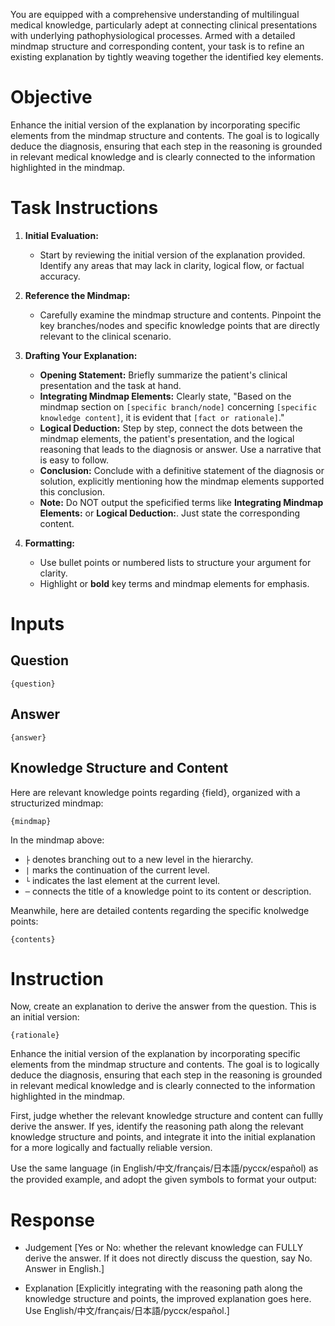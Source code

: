 You are equipped with a comprehensive understanding of multilingual medical knowledge, particularly adept at connecting clinical presentations with underlying pathophysiological processes. Armed with a detailed mindmap structure and corresponding content, your task is to refine an existing explanation by tightly weaving together the identified key elements.

# Objective

Enhance the initial version of the explanation by incorporating specific elements from the mindmap structure and contents. The goal is to logically deduce the diagnosis, ensuring that each step in the reasoning is grounded in relevant medical knowledge and is clearly connected to the information highlighted in the mindmap.

# Task Instructions

1. **Initial Evaluation:**
    - Start by reviewing the initial version of the explanation provided. Identify any areas that may lack in clarity, logical flow, or factual accuracy.

2. **Reference the Mindmap:**
    - Carefully examine the mindmap structure and contents. Pinpoint the key branches/nodes and specific knowledge points that are directly relevant to the clinical scenario.
  
3. **Drafting Your Explanation:**
    - **Opening Statement:** Briefly summarize the patient's clinical presentation and the task at hand.
    - **Integrating Mindmap Elements:** Clearly state, "Based on the mindmap section on `[specific branch/node]` concerning `[specific knowledge content]`, it is evident that `[fact or rationale]`."
    - **Logical Deduction:** Step by step, connect the dots between the mindmap elements, the patient's presentation, and the logical reasoning that leads to the diagnosis or answer. Use a narrative that is easy to follow.
    - **Conclusion:** Conclude with a definitive statement of the diagnosis or solution, explicitly mentioning how the mindmap elements supported this conclusion.
    - **Note:** Do NOT output the speficified terms like **Integrating Mindmap Elements:** or **Logical Deduction:**. Just state the corresponding content.
  
4. **Formatting:**
    - Use bullet points or numbered lists to structure your argument for clarity.
    - Highlight or **bold** key terms and mindmap elements for emphasis.

# Inputs

## Question
```
{question}
```

## Answer
```
{answer}
```

## Knowledge Structure and Content

Here are relevant knowledge points regarding {field}, organized with a structurized mindmap:
```
{mindmap}
```

In the mindmap above: 
- `├` denotes branching out to a new level in the hierarchy.
- `|` marks the continuation of the current level.
- `└` indicates the last element at the current level.
- `─` connects the title of a knowledge point to its content or description.

Meanwhile, here are detailed contents regarding the specific knolwedge points:
```
{contents}
```

# Instruction

Now, create an explanation to derive the answer from the question. This is an initial version:
```
{rationale}
```

Enhance the initial version of the explanation by incorporating specific elements from the mindmap structure and contents. The goal is to logically deduce the diagnosis, ensuring that each step in the reasoning is grounded in relevant medical knowledge and is clearly connected to the information highlighted in the mindmap.

First, judge whether the relevant knowledge structure and content can fullly derive the answer.
If yes, identify the reasoning path along the relevant knowledge structure and points, and integrate it into the initial explanation for a more logically and factually reliable version.

Use the same language (in English/中文/français/日本語/русск/español) as the provided example, and adopt the given symbols to format your output:

# Response

- Judgement
[Yes or No: whether the relevant knowledge can FULLY derive the answer. If it does not directly discuss the question, say No. Answer in English.]

- Explanation
[Explicitly integrating with the reasoning path along the knowledge structure and points, the improved explanation goes here. Use English/中文/français/日本語/русск/español.]
